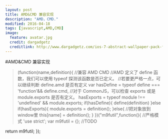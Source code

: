 ```yaml
---
layout: post
title: AMD&CMD 兼容实现
description: "AMD，CMD."
modified: 2016-04-18
tags: [javascript,AMD,CMD]
image:
  feature: avatar.jpg
  credit: dargadgetz
  creditlink: http://www.dargadgetz.com/ios-7-abstract-wallpaper-pack-for-iphone-5-and-ipod-touch-retina/
---
```


#AMD&CMD 兼容实现

>(function(name,definition){ 
//兼容 AMD CMD
//AMD 定义了 define 函数，我们可以使用 typeof 探测该函数是否已定义。
//若要更严格一点，可以继续判断 define.amd 是否有定义
var hasDefine = typeof define === 'function'&& define.cmd,
//对于 CommonJS，可以检查 exports 或是 module.exports 是否有定义。
hasExports = typeof module !== 'undefined' && module.exports;
 if(hasDefine){ 
 	define(definition) 
 }else if(hasExports){
 	module.exports = definition();
 }else{ //把对象放到window里
 	this[name] = definition();
 }
})("m9futil",function(){
//严格模式
'use strict';
var m9futil = {};
//TODO 

return m9futil;
});